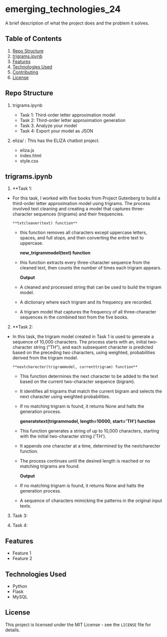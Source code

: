 # emerging_technologies_24

A brief description of what the project does and the problem it solves.

## Table of Contents
1. [Repo Structure](#Repo-Structure)
2. [trigrams.ipynb](#trigrams-ipynb)
3. [Features](#features)
4. [Technologies Used](#technologies-used)
5. [Contributing](#contributing)
6. [License](#license)

## Repo Structure

1. trigrams.ipynb
    - Task 1: Third-order letter approximation model
    - Task 2: Third-order letter approximation generation
    - Task 3. Analyze your model
    - Task 4: Export your model as JSON

2. eliza/ : This has the ELIZA chatbot project.
    - eliza.js
    - index.html
    - style.css

## trigrams.ipynb

1. **Task 1:
-   For this task, I worked with five books from Project Gutenberg to build a third-order letter approximation model using trigrams.
    The process involved text cleaning and creating a model that captures three-character sequences (trigrams) and their frequencies.

        **txtcleaner(text) function**
    -   this function removes all characters except uppercase letters, spaces, and full stops,
        and then converting the entire text to uppercase.

        **new_trigrammodel(text) function**
    -   this function extracts every three-character sequence from the cleaned text,
        then counts the number of times each trigram appears.

        **Output**
    - A cleaned and processed string that can be used to build the trigram model.
    - A dictionary where each trigram and its frequency are recorded.
    - A trigram model that captures the frequency of all three-character sequences in the combined text from the five books.     

2. **Task 2:
-   In this task, the trigram model created in Task 1 is used to generate a sequence of 10,000 characters. The process starts with an,
    initial two-character string ("TH"), and each subsequent character is predicted based on the preceding two characters, using weighted,
    probabilities derived from the trigram model.

        **nextcharecter(trigrammodel, currenttrigram) function**
    - This function determines the next character to be added to the text based on the current two-character sequence (bigram).
    - It identifies all trigrams that match the current bigram and selects the next character using weighted probabilities.
    - If no matching trigram is found, it returns None and halts the generation process.

        **generatetext(trigrammodel, length=10000, start='TH') function**
    - This function generates a string of up to 10,000 characters, starting with the initial two-character string ('TH').
    - It appends one character at a time, determined by the nextcharecter function.
    - The process continues until the desired length is reached or no matching trigrams are found.

        **Output**
    - If no matching trigram is found, it returns None and halts the generation process.
    - A sequence of characters mimicking the patterns in the original input texts.
     

3. Task 3:

4. Task 4:


## Features

- Feature 1
- Feature 2

## Technologies Used

- Python
- Flask
- MySQL

## License

This project is licensed under the MIT License - see the `LICENSE` file for details.
